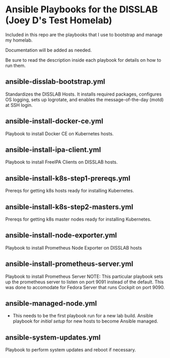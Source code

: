 # Ansible Playbooks for the DISSLAB (Joey D's Test Homelab)

Included in this repo are the playbooks that I use to bootstrap and manage my homelab.

Documentation will be added as needed.

Be sure to read the description inside each playbook for details on how to run them.

## ansible-disslab-bootstrap.yml

Standardizes the DISSLAB Hosts.
It installs required packages, configures OS logging, sets up logrotate, and enables the message-of-the-day (motd) at SSH login.

## ansible-install-docker-ce.yml

Playbook to install Docker CE on Kubernetes hosts. 

## ansible-install-ipa-client.yml

Playbook to install FreeIPA Clients on DISSLAB hosts.

## ansible-install-k8s-step1-prereqs.yml

Prereqs for getting k8s hosts ready for installing Kubernetes.

## ansible-install-k8s-step2-masters.yml

Prereqs for getting k8s master nodes ready for installing Kubernetes.

## ansible-install-node-exporter.yml

Playbook to install Prometheus Node Exporter on DISSLAB hosts

## ansible-install-prometheus-server.yml

Playbook to install Prometheus Server
NOTE: This particular playbook sets up the prometheus server to listen on port 9091 instead of the default. This was done to accomodate for Fedora Server that runs Cockpit on port 9090.

## ansible-managed-node.yml

* This needs to be the first playbook run for a new lab build.
Ansible playbook for _initial setup_ for new hosts to become Ansible managed.

## ansible-system-updates.yml

Playbook to perform system updates and reboot if necessary.
